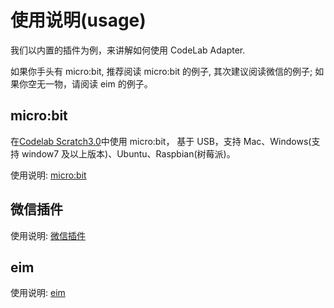 # 使用说明(usage)

我们以内置的插件为例，来讲解如何使用 CodeLab Adapter.

如果你手头有 micro:bit, 推荐阅读 micro:bit 的例子, 其次建议阅读微信的例子; 如果你空无一物，请阅读 eim 的例子。

## micro:bit

在[Codelab Scratch3.0](https://scratch3v2.codelab.club)中使用 micro:bit， 基于 USB，支持 Mac、Windows(支持 window7 及以上版本)、Ubuntu、Raspbian(树莓派)。

使用说明: [micro:bit](/extension_guide/microbit)

## 微信插件

使用说明: [微信插件](/extension_guide/wechat/)

## eim

使用说明: [eim](/extension_guide/eim)
